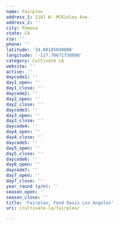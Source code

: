```yaml
---
name: Fairplex
address_1: 1101 W. MCKinley Ave.
address_2: ''
city: Pomona
state: CA
zip: ''
phone: ''
latitude: '34.08105040000'
longitude: '-117.76671750000'
category: Cultivate LA
website: ''
active: ''
daycode1: ''
day1_open: ''
day1_close: ''
daycode2: ''
day2_open: ''
day2_close: ''
daycode3: ''
day3_open: ''
day3_close: ''
daycode4: ''
day4_open: ''
day4_close: ''
daycode5: ''
day5_open: ''
day5_close: ''
daycode6: ''
day6_open: ''
daycode7: ''
day7_open: ''
day7_close: ''
year_round (y/n): ''
season_open: ''
season_close: ''
title: 'Fairplex, Food Oasis Los Angeles'
uri: /cultivate-la/fairplex/

---
```

